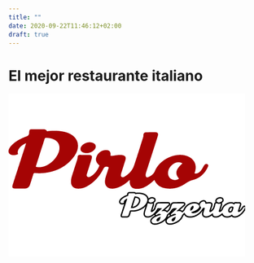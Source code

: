 ```yaml
---
title: ""
date: 2020-09-22T11:46:12+02:00
draft: true
---
```


# El mejor restaurante italiano

![Inicio](inicio.png)



